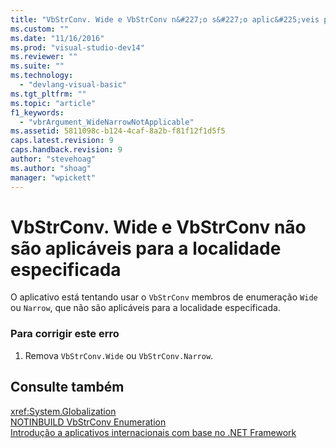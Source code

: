 ```yaml
---
title: "VbStrConv. Wide e VbStrConv n&#227;o s&#227;o aplic&#225;veis para a localidade especificada | Microsoft Docs"
ms.custom: ""
ms.date: "11/16/2016"
ms.prod: "visual-studio-dev14"
ms.reviewer: ""
ms.suite: ""
ms.technology: 
  - "devlang-visual-basic"
ms.tgt_pltfrm: ""
ms.topic: "article"
f1_keywords: 
  - "vbrArgument_WideNarrowNotApplicable"
ms.assetid: 5811098c-b124-4caf-8a2b-f81f12f1d5f5
caps.latest.revision: 9
caps.handback.revision: 9
author: "stevehoag"
ms.author: "shoag"
manager: "wpickett"
---
```

# VbStrConv. Wide e VbStrConv n&#227;o s&#227;o aplic&#225;veis para a localidade especificada
O aplicativo está tentando usar o `VbStrConv` membros de enumeração `Wide` ou `Narrow`, que não são aplicáveis para a localidade especificada.  
  
### Para corrigir este erro  
  
1.  Remova `VbStrConv.Wide` ou `VbStrConv.Narrow`.  
  
## Consulte também  
 <xref:System.Globalization>   
 [NOTINBUILD VbStrConv Enumeration](http://msdn.microsoft.com/pt-br/59f83dd9-6361-47df-a836-02ba9d4cb936)   
 [Introdução a aplicativos internacionais com base no .NET Framework](/visual-studio/ide/introduction-to-international-applications-based-on-the-dotnet-framework)